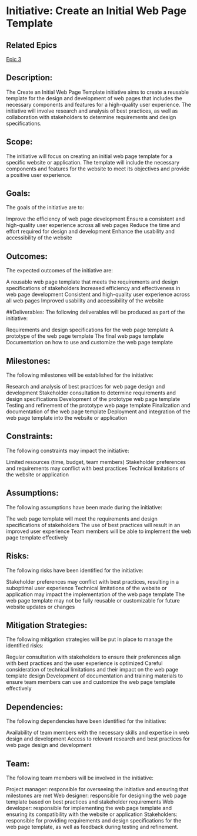 # Initiative: Create an Initial Web Page Template

## Related Epics
[Epic 3](../../templates/theme/initiatives/epics/epic_template3.md)

## Description:
The Create an Initial Web Page Template initiative aims to create a reusable template for the design and development of web pages that includes the necessary components and features for a high-quality user experience. The initiative will involve research and analysis of best practices, as well as collaboration with stakeholders to determine requirements and design specifications.

## Scope:
The initiative will focus on creating an initial web page template for a specific website or application. The template will include the necessary components and features for the website to meet its objectives and provide a positive user experience.

## Goals:
The goals of the initiative are to:

Improve the efficiency of web page development
Ensure a consistent and high-quality user experience across all web pages
Reduce the time and effort required for design and development
Enhance the usability and accessibility of the website

## Outcomes:
The expected outcomes of the initiative are:

A reusable web page template that meets the requirements and design specifications of stakeholders
Increased efficiency and effectiveness in web page development
Consistent and high-quality user experience across all web pages
Improved usability and accessibility of the website

##Deliverables:
The following deliverables will be produced as part of the initiative:

Requirements and design specifications for the web page template
A prototype of the web page template
The final web page template
Documentation on how to use and customize the web page template

## Milestones:
The following milestones will be established for the initiative:

Research and analysis of best practices for web page design and development
Stakeholder consultation to determine requirements and design specifications
Development of the prototype web page template
Testing and refinement of the prototype web page template
Finalization and documentation of the web page template
Deployment and integration of the web page template into the website or application

## Constraints:
The following constraints may impact the initiative:

Limited resources (time, budget, team members)
Stakeholder preferences and requirements may conflict with best practices
Technical limitations of the website or application

## Assumptions:
The following assumptions have been made during the initiative:

The web page template will meet the requirements and design specifications of stakeholders
The use of best practices will result in an improved user experience
Team members will be able to implement the web page template effectively

## Risks:
The following risks have been identified for the initiative:

Stakeholder preferences may conflict with best practices, resulting in a suboptimal user experience
Technical limitations of the website or application may impact the implementation of the web page template
The web page template may not be fully reusable or customizable for future website updates or changes

## Mitigation Strategies:
The following mitigation strategies will be put in place to manage the identified risks:

Regular consultation with stakeholders to ensure their preferences align with best practices and the user experience is optimized
Careful consideration of technical limitations and their impact on the web page template design
Development of documentation and training materials to ensure team members can use and customize the web page template effectively

## Dependencies:
The following dependencies have been identified for the initiative:

Availability of team members with the necessary skills and expertise in web design and development
Access to relevant research and best practices for web page design and development

## Team:
The following team members will be involved in the initiative:

Project manager: responsible for overseeing the initiative and ensuring that milestones are met
Web designer: responsible for designing the web page template based on best practices and stakeholder requirements
Web developer: responsible for implementing the web page template and ensuring its compatibility with the website or application
Stakeholders: responsible for providing requirements and design specifications for the web page template, as well as feedback during testing and refinement.
